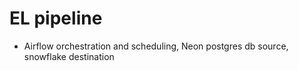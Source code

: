 # EL pipeline

 - Airflow orchestration and scheduling, Neon postgres db source, snowflake destination
